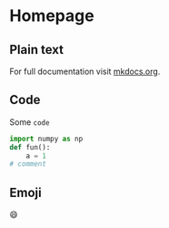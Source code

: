 # Homepage

## Plain text

For full documentation visit [mkdocs.org](https://www.mkdocs.org).

## Code

Some `code`

```py title="python code"
import numpy as np
def fun():
    a = 1
# comment
```

## Emoji
:smile:
